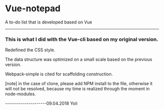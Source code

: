 # Vue-notepad

A to-do list that is developed based on Vue

-------------------------------

### This is what I did with the Vue-cli based on my original version.

Redefined the CSS style.

The data structure was optimized on a small scale based on the previous version.

Webpack-simple is cited for scaffolding construction.

[note] in the case of clone, please add NPM install to the file, otherwise it will not be resolved, because my time is realized through the moment in node-modules.


---------------------09.04.2018 Yoli
